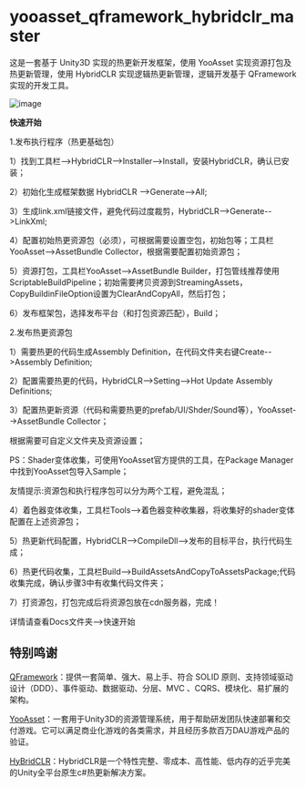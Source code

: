 # yooasset_qframework_hybridclr_master
这是一套基于 Unity3D 实现的热更新开发框架，使用 YooAsset 实现资源打包及热更新管理，使用 HybridCLR 实现逻辑热更新管理，逻辑开发基于 QFramework 实现的开发工具。

![image](https://github.com/user-attachments/assets/25ce0e8d-74fc-4463-867d-d590285133a1)

**快速开始**

1.发布执行程序（热更基础包）

1）找到工具栏-->HybridCLR-->Installer-->Install，安装HybridCLR，确认已安装；

2）初始化生成框架数据 HybridCLR -->Generate-->All;

3）生成link.xml链接文件，避免代码过度裁剪，HybridCLR-->Generate-->LinkXml;

4）配置初始热更资源包（必须），可根据需要设置空包，初始包等；工具栏YooAsset-->AssetBundle Collector，根据需要配置初始资源包；

5）资源打包，工具栏YooAsset-->AssetBundle Builder，打包管线推荐使用ScriptableBuildPipeline；初始需要拷贝资源到StreamingAssets，CopyBuildinFileOption设置为ClearAndCopyAll，然后打包；

6）发布框架包，选择发布平台（和打包资源匹配），Build；

2.发布热更资源包

1）需要热更的代码生成Assembly Definition，在代码文件夹右键Create-->Assembly Definition;

2）配置需要热更的代码，HybridCLR-->Setting-->Hot Update Assembly Definitions;

3）配置热更新资源（代码和需要热更的prefab/UI/Shder/Sound等），YooAsset-->AssetBundle Collector；

根据需要可自定义文件夹及资源设置；

PS：Shader变体收集，可使用YooAsset官方提供的工具，在Package Manager中找到YooAsset包导入Sample；

友情提示:资源包和执行程序包可以分为两个工程，避免混乱；

4）着色器变体收集，工具栏Tools-->着色器变种收集器，将收集好的shader变体配置在上述资源包；

5）热更新代码配置，HybridCLR-->CompileDll-->发布的目标平台，执行代码生成；

6）热更代码收集，工具栏Build-->BuildAssetsAndCopyToAssetsPackage;代码收集完成，确认步骤3中有收集代码文件夹；

7）打资源包，打包完成后将资源包放在cdn服务器，完成！

详情请查看Docs文件夹-->快速开始




















特别鸣谢
---
[QFramework](https://github.com/liangxiegame/QFramework)：提供一套简单、强大、易上手、符合 SOLID 原则、支持领域驱动设计（DDD）、事件驱动、数据驱动、分层、MVC 、CQRS、模块化、易扩展的架构。  
  
[YooAsset](https://github.com/tuyoogame/YooAsset)：一套用于Unity3D的资源管理系统，用于帮助研发团队快速部署和交付游戏。它可以满足商业化游戏的各类需求，并且经历多款百万DAU游戏产品的验证。  
  
[HyBridCLR](https://github.com/focus-creative-games/hybridclr)：HybridCLR是一个特性完整、零成本、高性能、低内存的近乎完美的Unity全平台原生c#热更新解决方案。  
